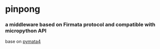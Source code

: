 # pinpong

### a middleware based on Firmata protocol and compatible with micropython API
  base on [pymata4](https://github.com/MrYsLab/pymata4)
